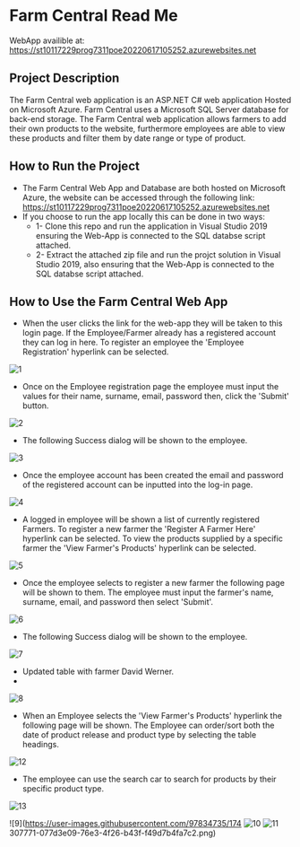 # Farm Central Read Me

WebApp availible at: https://st10117229prog7311poe20220617105252.azurewebsites.net

## Project Description
The Farm Central web application is an ASP.NET C# web application Hosted on Microsoft Azure. Farm Central uses a Microsoft SQL Server database for back-end storage. The Farm Central web application allows farmers to add their own products to the website, furthermore employees are able to view these products and filter them by date range or type of product.

## How to Run the Project
* The Farm Central Web App and Database are both hosted on Microsoft Azure, the website can be accessed through the following link:  https://st10117229prog7311poe20220617105252.azurewebsites.net
* If you choose to run the app locally this can be done in two ways:
  * 1- Clone this repo and run the application in Visual Studio 2019 ensuring the Web-App is connected to the SQL databse script attached.
  * 2- Extract the attached zip file and run the projct solution in Visual Studio 2019, also ensuring that the Web-App is connected to the SQL databse script attached.

## How to Use the Farm Central Web App

* When the user clicks the link for the web-app they will be taken to this login page. If the Employee/Farmer already has a registered account they can log in here. To register an employee the 'Employee Registration' hyperlink can be selected.

![1](https://user-images.githubusercontent.com/97834735/174307701-8c03c141-6f60-41df-b451-b14e3bfd2198.png)

* Once on the Employee registration page the employee must input the values for their name, surname, email, password then, click the 'Submit' button.

![2](https://user-images.githubusercontent.com/97834735/174307707-99260bc2-fed8-440b-835a-9bf6ed728685.png)

* The following Success dialog will be shown to the employee.

![3](https://user-images.githubusercontent.com/97834735/174307713-40f0c0ae-3a4d-4c9f-abda-9fac1ec84514.png)

* Once the employee account has been created the email and password of the registered account can be inputted into the log-in page.

![4](https://user-images.githubusercontent.com/97834735/174307732-bd9b9966-812f-4400-bc1a-66e49709bd2f.png)

* A logged in employee will be shown a list of currently registered Farmers. To register a new farmer the 'Register A Farmer Here' hyperlink can be selected. To view the products supplied by a specific farmer the 'View Farmer's Products' hyperlink can be selected.

![5](https://user-images.githubusercontent.com/97834735/174307742-edcc30a9-0547-4455-b27c-50c9d797c8aa.png)

* Once the employee selects to register a new farmer the following page will be shown to them. The employee must input the farmer's name, surname, email, and password then select 'Submit'.

![6](https://user-images.githubusercontent.com/97834735/174307750-94b7d5ce-3e41-441b-8290-d68e90f4be85.png)

* The following Success dialog will be shown to the employee.

![7](https://user-images.githubusercontent.com/97834735/174307760-c681e4c1-d427-4c31-a1bc-1bb668da1428.png)

* Updated table with farmer David Werner.
* 
![8](https://user-images.githubusercontent.com/97834735/174307766-d90ccc3f-5279-4ab6-8e7e-1d292b2c9f50.png)

* When an Employee selects the 'View Farmer's Products' hyperlink the following page will be shown. The Employee can order/sort both the date of product release and product type by selecting the table headings.

![12](https://user-images.githubusercontent.com/97834735/174307805-64fc8291-f2c5-4f60-83cd-e698d7a3d3dd.png)

* The employee can use the search car to search for products by their specific product type.

![13](https://user-images.githubusercontent.com/97834735/174307816-d43b7345-b834-47c0-aa61-6cbedea42f50.png)

![9](https://user-images.githubusercontent.com/97834735/174
![10](https://user-images.githubusercontent.com/97834735/174307779-6634c8c8-09a3-4d9a-843d-0be9f26055e4.png)
![11](https://user-images.githubusercontent.com/97834735/174307789-62bb7e51-cc48-41c2-b1e8-353f55e56b64.png)
307771-077d3e09-76e3-4f26-b43f-f49d7b4fa7c2.png)



